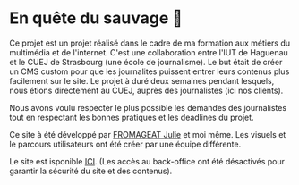 # En quête du sauvage 🍃

Ce projet est un projet réalisé dans le cadre de ma formation aux métiers du multimédia et de l'internet. C'est une collaboration entre l'IUT de Haguenau et le CUEJ de Strasbourg (une école de journalisme).
Le but était de créer un CMS custom pour que les journalites puissent entrer leurs contenus plus facilement sur le site. Le projet à duré deux semaines pendant lesquels, nous étions directement au CUEJ, auprès des journalistes (ici nos clients). 

Nous avons voulu respecter le plus possible les demandes des journalistes tout en respectant les bonnes pratiques et les deadlines du projet.

Ce site à été développé par [FROMAGEAT Julie](https://github.com/Chocoshed) et moi même. Les visuels et le parcours utilisateurs ont été créer par une équipe différente.

Le site est isponible [ICI](https://www.cuej.info/mini-sites/sauvage/). (Les accès au back-office ont été désactivés pour garantir la sécurité du site et des contenus).
